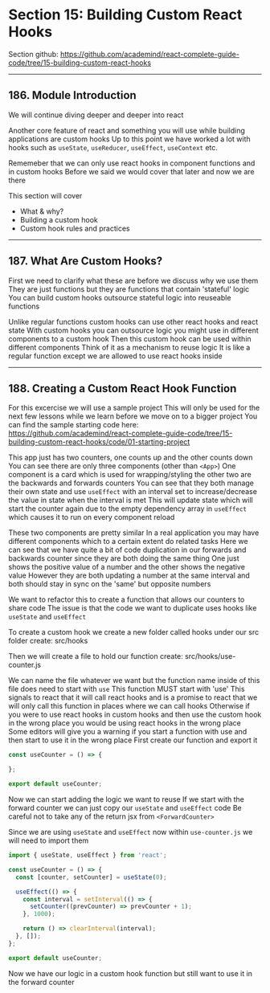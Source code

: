 # Section 15: Building Custom React Hooks
Section github: https://github.com/academind/react-complete-guide-code/tree/15-building-custom-react-hooks
___
## 186. Module Introduction
We will continue diving deeper and deeper into react

Another core feature of react and something you will use while building applications are custom hooks
Up to this point we have worked a lot with hooks such as
`useState`, `useReducer`, `useEffect`, `useContext` etc.

Rememeber that we can only use react hooks in component functions and in custom hooks
Before we said we would cover that later and now we are there

This section will cover
- What & why?
- Building a custom hook
- Custom hook rules and practices




___
## 187. What Are Custom Hooks?
First we need to clarify what these are before we discuss why we use them
They are just functions but they are functions that contain 'stateful' logic
You can build custom hooks outsource stateful logic into reuseable functions

Unlike regular functions custom hooks can use other react hooks and react state
With custom hooks you can outsource logic you might use in different components to a custom hook
Then this custom hook can be used within different components
Think of it as a mechanism to reuse logic
It is like a regular function except we are allowed to use react hooks inside




___
## 188. Creating a Custom React Hook Function
For this excercise we will use a sample project 
This will only be used for the next few lessons while we learn before we move on to a bigger project
You can find the sample starting code here: https://github.com/academind/react-complete-guide-code/tree/15-building-custom-react-hooks/code/01-starting-project

This app just has two counters, one counts up and the other counts down
You can see there are only three components (other than `<App>`)
One component is a card which is used for wrapping/styling the other two are the backwards and forwards counters
You can see that they both manage their own state and use `useEffect` with an interval set to increase/decrease the value in state when the interval is met
This will update state which will start the counter again due to the empty dependency array in `useEffect` which causes it to run on every component reload

These two components are pretty similar
In a real application you may have different components which to a certain extent do related tasks
Here we can see that we have quite a bit of code duplication in our forwards and backwards counter since they are both doing the same thing
One just shows the positive value of a number and the other shows the negative value
However they are both updating a number at the same interval and both should stay in sync on the 'same' but opposite numbers

We want to refactor this to create a function that allows our counters to share code
The issue is that the code we want to duplicate uses hooks like `useState` and `useEffect`

To create a custom hook we create a new folder called hooks under our src folder
create: src/hooks

Then we will create a file to hold our function 
create: src/hooks/use-counter.js

We can name the file whatever we want but the function name inside of this file does need to start with `use`
This function MUST start with 'use' 
This signals to react that it will call react hooks and is a promise to react that we will only call this function in places where we can call hooks
Otherwise if you were to use react hooks in custom hooks and then use the custom hook in the wrong place you would be using react hooks in the wrong place
Some editors will give you a warning if you start a function with use and then start to use it in the wrong place
First create our function and export it
```js
const useCounter = () => {

};

export default useCounter;
```

Now we can start adding the logic we want to reuse
If we start with the forward counter we can just copy our `useState` and `useEffect` code
Be careful not to take any of the return jsx from `<ForwardCounter>`

Since we are using `useState` and `useEffect` now within `use-counter.js` we will need to import them
```js
import { useState, useEffect } from 'react';

const useCounter = () => {
  const [counter, setCounter] = useState(0);

  useEffect(() => {
    const interval = setInterval(() => {
      setCounter((prevCounter) => prevCounter + 1);
    }, 1000);

    return () => clearInterval(interval);
  }, []);
};

export default useCounter;
```

Now we have our logic in a custom hook function but still want to use it in the forward counter